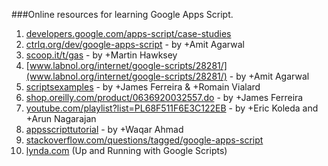 ###Online resources for learning Google Apps Script.

1. [developers.google.com/apps-script/case-studies](www.developers.google.com/apps-script/case-studies) 
2. [ctrlq.org/dev/google-apps-script](www.ctrlq.org/dev/google-apps-script) - by +Amit Agarwal 
3. [scoop.it/t/gas](www.scoop.it/t/gas) - by +Martin Hawksey  
4. [www.labnol.org/internet/google-scripts/28281/](www.labnol.org/internet/google-scripts/28281/) - by +Amit Agarwal 
5. [scriptsexamples](https://sites.google.com/site/scriptsexamples/home) - by +James Ferreira & +Romain Vialard 
6. [shop.oreilly.com/product/0636920032557.do](www.shop.oreilly.com/product/0636920032557.do) - by +James Ferreira 
7. [youtube.com/playlist?list=PL68F511F6E3C122EB](www.youtube.com/playlist?list=PL68F511F6E3C122EB) - by +Eric Koleda and +Arun Nagarajan 
8. [appsscripttutorial](http://www.googleappsscript.org/) - by +Waqar Ahmad 
9. [stackoverflow.com/questions/tagged/google-apps-script](www.stackoverflow.com/questions/tagged/google-apps-script)
10. [lynda.com](www.lynda.com) (Up and Running with Google Scripts)